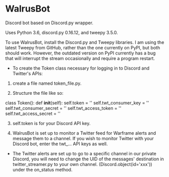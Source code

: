 # WalrusBot
Discord bot based on Discord.py wrapper.

Uses Python 3.6, discord.py 0.16.12, and tweepy 3.5.0.

To use WalrusBot, install the Discord.py and Tweepy libraries. I am using the latest Tweepy from GitHub, rather than the one currently on PyPI, but both should work. However, the outdated version on PyPI currently has a bug that will interrupt the stream occasionally and require a program restart.


- To create the Token class necessary for logging in to Discord and Twitter's APIs:

1. create a file named token_file.py.

2. Structure the file like so:

class Token():
    def __init__(self):
        self.token = ''
        self.twt_consumer_key = ''
        self.twt_consumer_secret = ''
        self.twt_access_token = ''
        self.twt_access_secret = ''

3. self.token is for your Discord API key.

4. WalrusBot is set up to monitor a Twitter feed for Warframe alerts and message them to a channel. If you wish to monitor Twitter with your Discord bot, enter the twt_... API keys as well.


- The Twitter alerts are set up to go to a specific channel in our private Discord, you will need to change the UID of the messages' destination in twitter_streamer.py to your own channel. (Discord.object(id='xxx')) under the on_status method.
